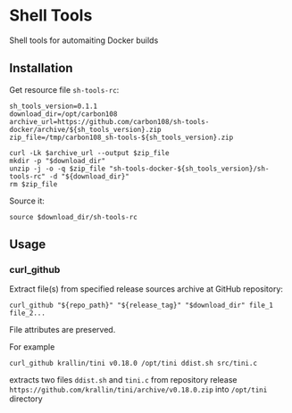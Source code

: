 # Shell Tools

Shell tools for automaiting Docker builds

## Installation

Get resource file `sh-tools-rc`:

    sh_tools_version=0.1.1
    download_dir=/opt/carbon108
    archive_url=https://github.com/carbon108/sh-tools-docker/archive/${sh_tools_version}.zip
    zip_file=/tmp/carbon108_sh-tools-${sh_tools_version}.zip
    
    curl -Lk $archive_url --output $zip_file 
    mkdir -p "$download_dir"
    unzip -j -o -q $zip_file "sh-tools-docker-${sh_tools_version}/sh-tools-rc" -d "${download_dir}"
    rm $zip_file

Source it:

    source $download_dir/sh-tools-rc

## Usage

### curl_github

Extract file(s) from specified release sources archive at GitHub repository:

    curl_github "${repo_path}" "${release_tag}" "$download_dir" file_1 file_2...

File attributes are preserved.
     
For example 
 
    curl_github krallin/tini v0.18.0 /opt/tini ddist.sh src/tini.c 
 
extracts two files `ddist.sh` and `tini.c` from repository release 
`https://github.com/krallin/tini/archive/v0.18.0.zip` into `/opt/tini` directory
 